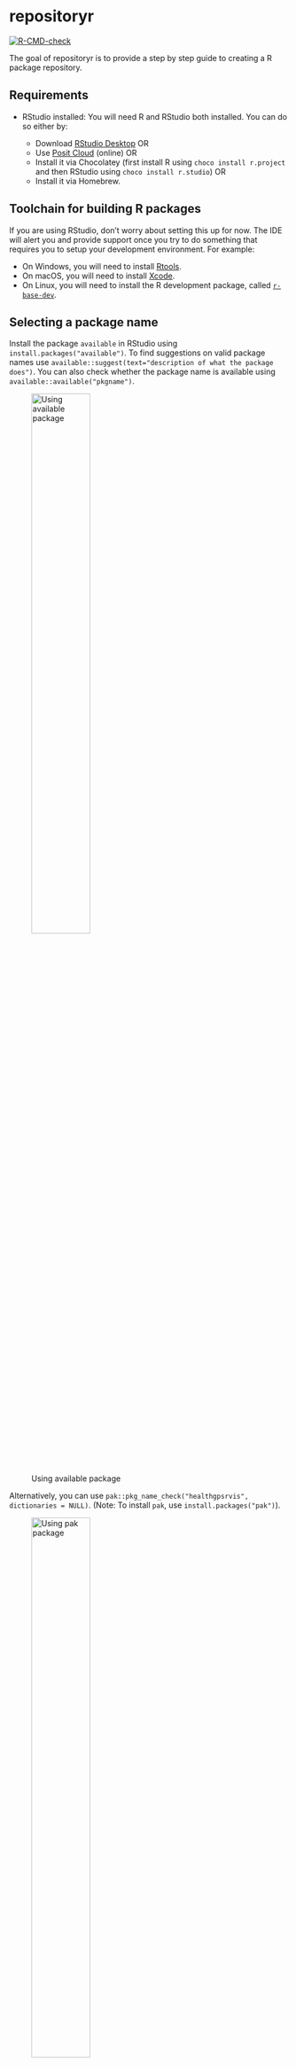
<!-- README.md is generated from README.Rmd. Please edit that file -->

# repositoryr

<!-- badges: start -->

[![R-CMD-check](https://github.com/ImperialCollegeLondon/repositoryr/actions/workflows/R-CMD-check.yaml/badge.svg)](https://github.com/ImperialCollegeLondon/repositoryr/actions/workflows/R-CMD-check.yaml)
<!-- badges: end -->

The goal of repositoryr is to provide a step by step guide to creating a
R package repository.

## Requirements

- RStudio installed: You will need R and RStudio both installed. You can
  do so either by:

  - Download [RStudio Desktop](https://posit.co/downloads/) OR
  - Use [Posit Cloud](https://posit.cloud/) (online) OR
  - Install it via Chocolatey (first install R using
    `choco install r.project` and then RStudio using
    `choco install r.studio`) OR
  - Install it via Homebrew.

## Toolchain for building R packages

If you are using RStudio, don’t worry about setting this up for now. The
IDE will alert you and provide support once you try to do something that
requires you to setup your development environment. For example:

- On Windows, you will need to install
  [Rtools](https://r-pkgs.org/setup.html#windows).
- On macOS, you will need to install
  [Xcode](https://r-pkgs.org/setup.html#macos).
- On Linux, you will need to install the R development package, called
  [`r-base-dev`](https://r-pkgs.org/setup.html#linux).

## Selecting a package name

Install the package `available` in RStudio using
`install.packages("available")`. To find suggestions on valid package
names use
`available::suggest(text="description of what the package does")`. You
can also check whether the package name is available using
`available::available("pkgname")`.

<figure>
<img src="inst/images/using_available.png" style="width:50.0%"
alt="Using available package" />
<figcaption aria-hidden="true">Using available package</figcaption>
</figure>

Alternatively, you can use
`pak::pkg_name_check("healthgpsrvis", dictionaries = NULL)`. (Note: To
install `pak`, use `install.packages("pak")`).

<figure>
<img src="inst/images/using_pak.png" style="width:50.0%"
alt="Using pak package" />
<figcaption aria-hidden="true">Using pak package</figcaption>
</figure>

## Creating a package

- In RStudio go to File -\> New Project -\> New Directory -\> R Package.
- Write the name of the package and select using renv and initialise
  git.
- This will create a minimal package structure.

## Create and connect with a GitHub repository

- Create a new repository on GitHub using the same name as the package.
- Set the visibility permissions of this repository as suitable but DO
  NOT initialise this repository with anything.
- Copy a clone URL of the repository to your clipboard.

More details: [Create and connect a GitHub
repo](https://happygitwithr.com/existing-github-last.html#create-and-connect-a-github-repo-without-usethis)

## Connect local repo to GitHub repo

- Click on the “two purple boxes and a white square” in the Git pane.
- Click “Add remote”.
- Paste the GitHub repo’s URL here and pick a remote name, say, `origin`
  and click “Add”.
- Enter main as the branch name and make sure “Sync branch with remote”
  is checked and click “Create”.

## Connect local repo to GitHub repo with the command line

- In a shell, run the following (substituting with your URL):

<!-- -->

    git remote add origin https://github.com/ImperialCollegeLondon/repositoryr
    git push --set-upstream origin main

- You should now be able to see all the project files you committed on
  the GitHub repo browser.

## Using `devtools`

- Install devtools in RStudio using `install.packages("devtools")`.
- It is a set of packages that support various aspects of package
  development (it includes the `usethis` package too).

## Using `devtools::check()`

- At this stage, you can try `devtools::check()` to see if there are any
  issues with the package.
- If any of the toolchain required to build an R package is missing in
  your system, then RStudio will alert you at this stage. Please refer
  [Toolchain for building R
  packages](#Toolchain-for-building-R-packages) and once done run
  `devtools::check()` again. It should raise an issue about
  missing/non-standard license in the `DESCRIPTION` file (This issue
  will be fixed soon!).

## Update `DESCRIPTION` file

- The `DESCRIPTION` file contains the metadata of your package. You can
  add some descriptive text about your package under `Title` and
  `Description` fields. You can also fill in the author and maintainer
  details.
- Manually add BSD-3-Clause license (recommended) first to your
  repository and then to the `DESCRIPTION` file.
- Run `devtools::check()` to verify if everything works (As of now, it
  raises a note “Licence stub is invalid DCF.”)

## Build a README

- Use `usethis::use_readme_rmd()` to initialize a basic, executable
  `README.Rmd` file.
- In the `README.Rmd` you can add the purpose of the package, provide
  installation instructions, and show an example of how the package can
  be used.
- Remember to render the `README.Rmd` file (each time that you make a
  change to it) to make the `README.md` file. You can do this by running
  `devtools::build_readme()`.

## Add R files and corresponding unit tests

- Create a R function file using `usethis::use_r("filename")`.
- A `filename.R` file will be created under the `R/` directory which you
  can populate.
- Create a corresponding unit test file using
  `usethis::use_test("filename")`.
- A `test-filename.R` file will be created under the `tests/testthat/`
  directory where you can add the unit tests.

## Setup documentation

- Use `devtools::document` to set up the documentation for your package.
- Delete the template `R/hello.R` file.
- Now open any other R file (that you created) where you want add the
  documentation (here it is, the `R/add.R` file).
- Put the cursor somewhere in the function definition. Then do,
  `Code > Insert roxygen skeleton`. A comment structure should appear
  above your function, in which each line begins with \#’.
- Edit the comments suitably. If a `NAMESPACE` file already exists,
  please delete it so that it can be automatically generated by
  `roxygen2`. To do so, run `devtools::document()` this will also create
  the corresponding `filename.Rd` file in `man/filename.Rd` using
  `roxygen2`.

## Create website for your package

- Run `install.packages("pkgdown")`.

- To configure the package to use and deploy pkgdown, run
  `usethis::use_pkgdown_github_pages()`.

- This will add the necessary components and sets up GitHub Actions for
  automatic site building when deploying.

- To preview your site locally before publishing, run
  `pkgdown::build_site()`. If you see a warning that the “package is in
  use and will not be installed”, then:

  - Run `search()` to see if the package is loaded.
  - If it is, run `detach("package:pkgname", unload = TRUE)` to unload
    it.
  - Run `search()` again to verify that the package is no longer loaded.
  - Then run `pkgdown::build_site()` again to preview the site locally.

- Your `README.md` becomes the homepage, documentation in `man/`
  generates a function reference, and vignettes will be rendered into
  `articles/`.

## Bonus!

- Add a GitHub action workflow to render Rmarkdown using
  `usethis::use_github_action("render-rmarkdown")`.
- Add another action to lint your package using
  `usethis::use_github_action("lint")`.
- To add workflow for `R CMD check`, use `usethis::use_github_action()`
  and then select 1 (first option).
- Add a `R CMD-check` badge using `usethis::use_github_actions_badge()`.
- To add a package to the `DESCRIPTION` file, use
  `usethis::use_package("pkgname")`.
- Customise the package website by editing the `_pkgdown.yml` file. For
  example, you can add a lightswitch and GitHub repository button to the
  navbar:

``` yaml
template:
  bootstrap: 5
  light-switch: true
navbar:
  structure:
    right: [search, github, lightswitch]
  components:
    github:
      icon: fa-github
      href: https://github.com/<owner-name>/<repo-name>
      aria-label: GitHub
```

## Installation

You can install the development version of repositoryr from
[GitHub](https://github.com/) with:

``` r
# install.packages("pak")
pak::pak("ImperialCollegeLondon/repositoryr")
```
